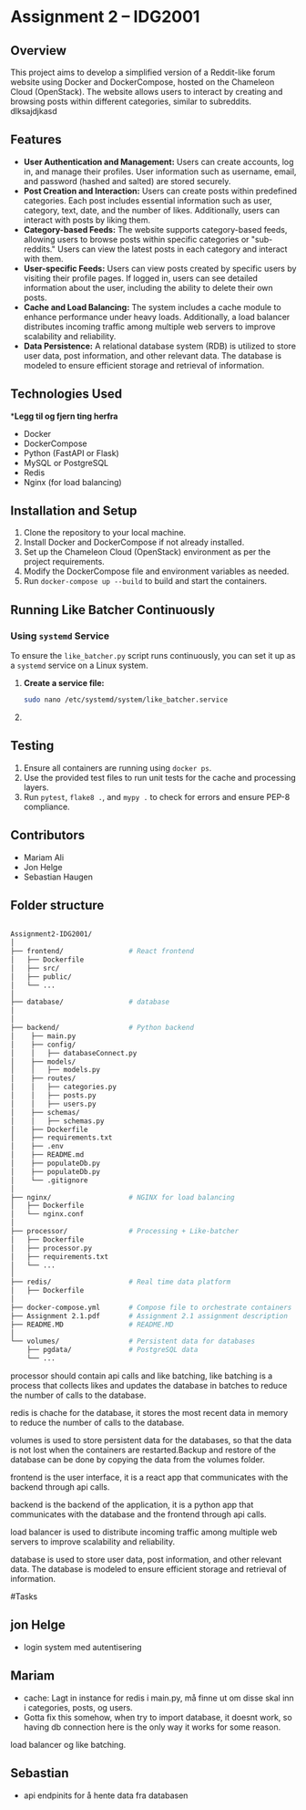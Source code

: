 # Assignment 2 – IDG2001

## Overview
This project aims to develop a simplified version of a Reddit-like forum website using Docker and DockerCompose, hosted on the Chameleon Cloud (OpenStack). The website allows users to interact by creating and browsing posts within different categories, similar to subreddits.
dlksajdjkasd
## Features
- **User Authentication and Management:** Users can create accounts, log in, and manage their profiles. User information such as username, email, and password (hashed and salted) are stored securely.
- **Post Creation and Interaction:** Users can create posts within predefined categories. Each post includes essential information such as user, category, text, date, and the number of likes. Additionally, users can interact with posts by liking them.
- **Category-based Feeds:** The website supports category-based feeds, allowing users to browse posts within specific categories or "sub-reddits." Users can view the latest posts in each category and interact with them.
- **User-specific Feeds:** Users can view posts created by specific users by visiting their profile pages. If logged in, users can see detailed information about the user, including the ability to delete their own posts.
- **Cache and Load Balancing:** The system includes a cache module to enhance performance under heavy loads. Additionally, a load balancer distributes incoming traffic among multiple web servers to improve scalability and reliability.
- **Data Persistence:** A relational database system (RDB) is utilized to store user data, post information, and other relevant data. The database is modeled to ensure efficient storage and retrieval of information.

## Technologies Used

***Legg til og fjern ting herfra**

- Docker
- DockerCompose
- Python (FastAPI or Flask)
- MySQL or PostgreSQL
- Redis
- Nginx (for load balancing)


## Installation and Setup
1. Clone the repository to your local machine.
2. Install Docker and DockerCompose if not already installed.
3. Set up the Chameleon Cloud (OpenStack) environment as per the project requirements.
4. Modify the DockerCompose file and environment variables as needed.
5. Run `docker-compose up --build` to build and start the containers.



## Running Like Batcher Continuously

### Using `systemd` Service

To ensure the `like_batcher.py` script runs continuously, you can set it up as a `systemd` service on a Linux system.

1. **Create a service file:**

   ```sh
   sudo nano /etc/systemd/system/like_batcher.service
2.

## Testing
1. Ensure all containers are running using `docker ps`.
2. Use the provided test files to run unit tests for the cache and processing layers.
3. Run `pytest`, `flake8 .`, and `mypy .` to check for errors and ensure PEP-8 compliance.

## Contributors
- Mariam Ali
- Jon Helge
- Sebastian Haugen


## Folder structure
```bash

Assignment2-IDG2001/
│
├── frontend/                # React frontend
│   ├── Dockerfile
│   ├── src/
│   ├── public/
│   └── ...
│
├── database/                # database
│
│
├── backend/                 # Python backend
│    ├── main.py
│    ├── config/
│    │   ├── databaseConnect.py
│    ├── models/
│    │   ├── models.py
│    ├── routes/
│    │   ├── categories.py
│    │   ├── posts.py
│    │   ├── users.py
│    ├── schemas/
│    │   ├── schemas.py
│    ├── Dockerfile
│    ├── requirements.txt
│    ├── .env
│    ├── README.md
│    ├── populateDb.py
│    ├── populateDb.py
│    └── .gitignore
│
├── nginx/                   # NGINX for load balancing
│   ├── Dockerfile
│   └── nginx.conf
│
├── processor/               # Processing + Like-batcher
│   ├── Dockerfile
│   ├── processor.py
│   ├── requirements.txt
│   └── ...
│
├── redis/                   # Real time data platform
│   ├── Dockerfile
│
├── docker-compose.yml       # Compose file to orchestrate containers
├── Assignment 2.1.pdf       # Assignment 2.1 assignment description
├── README.MD                # README.MD
│
└── volumes/                 # Persistent data for databases
    ├── pgdata/              # PostgreSQL data
    └── ...
```
processor should contain api calls and like batching, like batching is a process that collects likes and updates the database in batches to reduce the number of calls to the database.


redis is chache for the database, it stores the most recent data in memory to reduce the number of calls to the database.


volumes is used to store persistent data for the databases, so that the data is not lost when the containers are restarted.Backup and restore of the database can be done by copying the data from the volumes folder.


frontend is the user interface, it is a react app that communicates with the backend through api calls.


backend is the backend of the application, it is a python app that communicates with the database and the frontend through api calls.


load balancer is used to distribute incoming traffic among multiple web servers to improve scalability and reliability.


database is used to store user data, post information, and other relevant data. The database is modeled to ensure efficient storage and retrieval of information.

#Tasks

## jon Helge
- login system med autentisering

## Mariam
- cache: Lagt in instance for redis i main.py, må finne ut om disse skal inn i categories, posts, og users.
- Gotta fix this somehow, when try to import database, it doesnt work, so having db
connection here is the only way it works for some reason.


 load balancer og like batching.

## Sebastian
- api endpinits for å hente data fra databasen
